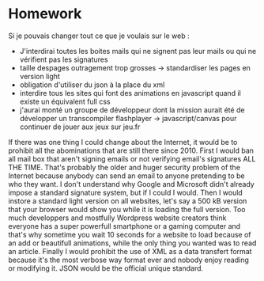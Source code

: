 # Homework

Si je pouvais changer tout ce que je voulais sur le web :

- J'interdirai toutes les boites mails qui ne signent pas leur mails ou qui ne vérifient pas les signatures
- taille despages outragement trop grosses -> standardiser les pages en version light
- obligation d'utiliser du json à la place du xml
- interdire tous les sites qui font des animations en javascript quand il existe un équivalent full css
- j'aurai monté un groupe de développeur dont la mission aurait été de développer un transcompiler flashplayer -> javascript/canvas pour continuer de jouer aux jeux sur jeu.fr

If there was one thing I could change about the Internet, it would be to prohibit all the abominations that are still there since 2010.
First I would ban all mail box that aren't signing emails or not verifying email's signatures ALL THE TIME. That's probably the older and huger security problem of the Internet because anybody can send an email to anyone pretending to be who they want. I don't understand why Google and Microsoft didn't already impose a standard signature system, but if I could I would.
Then I would instore a standard light version on all websites, let's say a 500 kB version that your browser would show you while it is loading the full version. Too much developpers and mostfully Wordpress website creators think everyone has a super powerfull smartphone or a gaming computer and that's why sometime you wait 10 seconds for a website to load because of an add or beautifull animations, while the only thing you wanted was to read an article.
Finally I would prohibit the use of XML as a data transfert format because it's the most verbose way format ever and nobody enjoy reading or modifying it. JSON would be the official unique standard.
